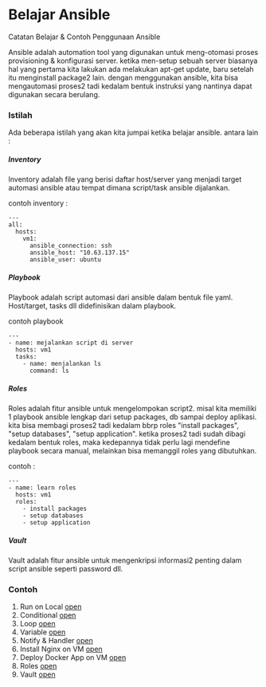 # Belajar Ansible
Catatan Belajar & Contoh Penggunaan Ansible

Ansible adalah automation tool yang digunakan untuk meng-otomasi proses provisioning & konfigurasi server. ketika men-setup sebuah server biasanya hal yang pertama kita lakukan ada melakukan apt-get update, baru setelah itu menginstall package2 lain. dengan menggunakan ansible, kita bisa mengautomasi proses2 tadi kedalam bentuk instruksi yang nantinya dapat digunakan secara berulang. 

### Istilah
Ada beberapa istilah yang akan kita jumpai ketika belajar ansible. antara lain : 
##### Inventory
Inventory adalah file yang berisi daftar host/server yang menjadi target automasi ansible atau tempat dimana script/task ansible dijalankan.

contoh inventory : 
```
---
all:
  hosts:
    vm1:
      ansible_connection: ssh
      ansible_host: "10.63.137.15"
      ansible_user: ubuntu
```

##### Playbook
Playbook adalah script automasi dari ansible dalam bentuk file yaml. Host/target, tasks dll didefinisikan dalam playbook.

contoh playbook
```
---
- name: mejalankan script di server
  hosts: vm1
  tasks:
    - name: menjalankan ls
      command: ls
```

##### Roles
Roles adalah fitur ansible untuk mengelompokan script2. misal kita memiliki 1 playbook ansible lengkap dari setup packages, db sampai deploy aplikasi. kita bisa membagi proses2 tadi kedalam bbrp roles "install packages", "setup databases", "setup application". ketika proses2 tadi sudah dibagi kedalam bentuk roles, maka kedepannya tidak perlu lagi mendefine playbook secara manual, melainkan bisa memanggil roles yang dibutuhkan.

contoh : 
```
---
- name: learn roles
  hosts: vm1
  roles:
    - install packages
    - setup databases
    - setup application
```


##### Vault
Vault adalah fitur ansible untuk mengenkripsi informasi2 penting dalam script ansible seperti password dll.

### Contoh
1) Run on Local [open](1_run_on_local)
2) Conditional [open](2_conditional)
3) Loop [open](3_loop)
4) Variable [open](4_variable)
5) Notify & Handler [open](5_notify_handlers)
6) Install Nginx on VM [open](6_install_nginx_on_vm)
7) Deploy Docker App on VM [open](7_deploy_docker_app_on_vm)
8) Roles [open](8_roles)
9) Vault [open](9_vault)






